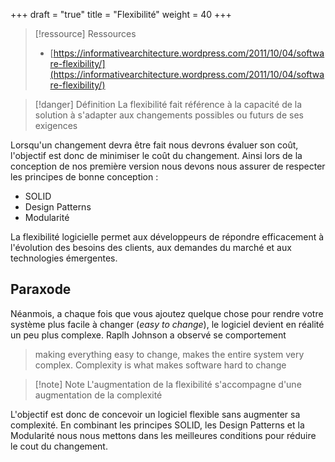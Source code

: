 +++
draft = "true"
title = "Flexibilité"
weight = 40
+++

> [!ressource] Ressources
> - [https://informativearchitecture.wordpress.com/2011/10/04/software-flexibility/](https://informativearchitecture.wordpress.com/2011/10/04/software-flexibility/)

> [!danger] Définition
>  La flexibilité fait référence à la capacité de la solution à s'adapter aux changements possibles ou futurs de ses exigences

Lorsqu'un changement devra être fait nous devrons évaluer son coût, l'objectif est donc de minimiser le coût du changement. Ainsi lors de la conception de nos première version nous devons nous assurer de respecter les principes de bonne conception :

- SOLID
- Design Patterns
- Modularité

La flexibilité logicielle permet aux développeurs de répondre efficacement à l'évolution des besoins des clients, aux demandes du marché et aux technologies émergentes.

## Paraxode

Néanmois, a chaque fois que vous ajoutez quelque chose pour rendre votre système plus facile à changer (_easy to change_), le logiciel devient en réalité un peu plus complexe. Raplh Johnson a observé se comportement

> making everything easy to change, makes the entire system very complex. Complexity is what makes software hard to change

> [!note] Note
>  L'augmentation de la flexibilité s'accompagne d'une augmentation de la complexité

L'objectif est donc de concevoir un logiciel flexible sans augmenter sa complexité. En combinant les principes SOLID, les Design Patterns et la Modularité nous nous mettons dans les meilleures conditions pour réduire le cout du changement.
